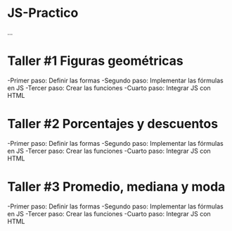 # JS-Practico

...

# Taller #1 Figuras geométricas

-Primer paso: Definir las formas
-Segundo paso: Implementar las fórmulas en JS
-Tercer paso: Crear las funciones
-Cuarto paso: Integrar JS con HTML

# Taller #2 Porcentajes y descuentos

-Primer paso: Definir las formas
-Segundo paso: Implementar las fórmulas en JS
-Tercer paso: Crear las funciones
-Cuarto paso: Integrar JS con HTML


# Taller #3 Promedio, mediana y moda

-Primer paso: Definir las formas
-Segundo paso: Implementar las fórmulas en JS
-Tercer paso: Crear las funciones
-Cuarto paso: Integrar JS con HTML